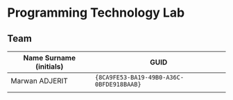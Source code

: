 # Programming Technology Lab 

## Team

| Name Surname (initials) | GUID                                     |
| ----------------------- | ---------------------------------------- |
| Marwan ADJERIT          | `{8CA9FE53-BA19-49B0-A36C-0BFDE918BAAB}` |
|                         |                                          |
